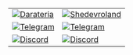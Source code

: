 | | |
|-|-|
| [![Darateria](https://img.shields.io/badge/Darateria-FFFFFF?style=for-the-badge)](LINK3) | [![Shedevroland](https://img.shields.io/badge/Shedevroland-FFFFFF?style=for-the-badge)](TODO) |
| [![Telegram](https://img.shields.io/badge/Telegram-FFFFFF?style=for-the-badge&logo=telegram&logoColor=26A5E4)](https://t.me/darateria_bot) | [![Telegram](https://img.shields.io/badge/Telegram-FFFFFF?style=for-the-badge&logo=telegram&logoColor=26A5E4)](https://t.me/darateria_bot) |
| [![Discord](https://img.shields.io/badge/Discord-5865F2?style=for-the-badge&logo=discord&logoColor=white)](https://discord.gg/wtK4Bg6Gwb) | [![Discord](https://img.shields.io/badge/Discord-5865F2?style=for-the-badge&logo=discord&logoColor=white)](https://discord.gg/wtK4Bg6Gwb) |
